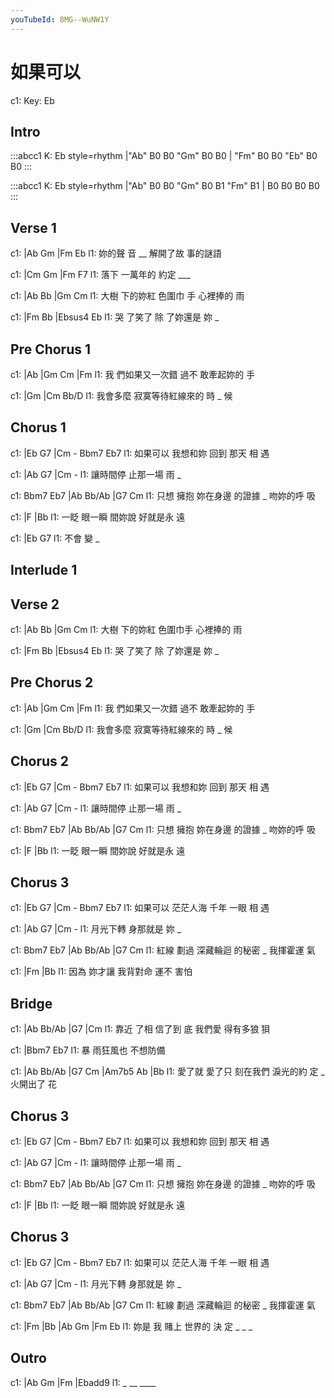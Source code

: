 ```yaml
---
youTubeId: 8MG--WuNW1Y
---
```


# 如果可以

c1: Key: Eb

## Intro

:::abcc1
K: Eb style=rhythm
|"Ab" B0 B0 "Gm" B0 B0 | "Fm" B0 B0 "Eb" B0 B0
:::

:::abcc1
K: Eb style=rhythm
|"Ab" B0 B0 "Gm" B0 B1 "Fm" B1 | B0 B0 B0 B0
:::

## Verse 1

c1: |Ab       Gm   |Fm       Eb
l1:    妳的聲 音 __ 解開了故 事的謎語

c1: |Cm     Gm      |Fm       F7
l1:    落下 一萬年的 約定 ___

c1:     |Ab       Bb       |Gm       Cm
l1: 大樹 下的妳紅 色圍巾 手 心裡捧的 雨

c1:   |Fm        Bb      |Ebsus4   Eb
l1: 哭 了笑了 除 了妳還是 妳    _

## Pre Chorus 1

c1:   |Ab            |Gm   Cm        |Fm
l1: 我 們如果又一次錯 過不 敢牽起妳的 手

c1:         |Gm              |Cm   Bb/D
l1: 我會多麼 寂寞等待紅線來的 時 _ 候

## Chorus 1

c1: |Eb       G7      |Cm   -    Bbm7 Eb7
l1:  如果可以 我想和妳 回到 那天 相   遇

c1: |Ab       G7      |Cm  -
l1:  讓時間停 止那一場 雨 _

c1: Bbm7 Eb7 |Ab       Bb/Ab   |G7       Cm
l1: 只想 擁抱 妳在身邊 的證據 _ 吻妳的呼 吸

c1:     |F            |Bb
l1: 一眨 眼一瞬 間妳說 好就是永 遠

c1:     |Eb  G7
l1: 不會 變 _

## Interlude 1

## Verse 2

c1:     |Ab       Bb      |Gm       Cm
l1: 大樹 下的妳紅 色圍巾手 心裡捧的 雨


c1:   |Fm        Bb      |Ebsus4   Eb
l1: 哭 了笑了 除 了妳還是 妳    _

## Pre Chorus 2

c1:   |Ab            |Gm   Cm        |Fm
l1: 我 們如果又一次錯 過不 敢牽起妳的 手

c1:         |Gm              |Cm   Bb/D
l1: 我會多麼 寂寞等待紅線來的 時 _ 候

## Chorus 2

c1: |Eb       G7      |Cm   -    Bbm7 Eb7
l1:  如果可以 我想和妳 回到 那天 相   遇

c1: |Ab       G7      |Cm  -
l1:  讓時間停 止那一場 雨 _

c1: Bbm7 Eb7 |Ab       Bb/Ab   |G7       Cm
l1: 只想 擁抱 妳在身邊 的證據 _ 吻妳的呼 吸

c1:     |F            |Bb
l1: 一眨 眼一瞬 間妳說 好就是永 遠

## Chorus 3

c1: |Eb       G7      |Cm   -    Bbm7 Eb7
l1:  如果可以 茫茫人海 千年 一眼 相   遇

c1: |Ab       G7      |Cm  -
l1:  月光下轉 身那就是 妳 _

c1: Bbm7 Eb7 |Ab       Bb/Ab   |G7       Cm
l1: 紅線 劃過 深藏輪迴 的秘密 _ 我揮霍運 氣

c1:     |Fm             |Bb
l1: 因為 妳才讓 我背對命 運不 害怕

## Bridge

c1:     |Ab   Bb/Ab |G7                 |Cm
l1: 靠近 了相 信了到 底  我們愛 得有多狼 狽

c1:   |Bbm7     Eb7
l1: 暴 雨狂風也 不想防備

c1: |Ab     Bb/Ab |G7       Cm      |Am7b5  Ab      |Bb
l1:  愛了就 愛了只 刻在我們 淚光的約 定   _ 火開出了 花

## Chorus 3

c1: |Eb       G7      |Cm   -    Bbm7 Eb7
l1:  如果可以 我想和妳 回到 那天 相   遇

c1: |Ab       G7      |Cm  -
l1:  讓時間停 止那一場 雨 _

c1: Bbm7 Eb7 |Ab       Bb/Ab   |G7       Cm
l1: 只想 擁抱 妳在身邊 的證據 _ 吻妳的呼 吸

c1:     |F            |Bb
l1: 一眨 眼一瞬 間妳說 好就是永 遠

## Chorus 3

c1: |Eb       G7      |Cm   -    Bbm7 Eb7
l1:  如果可以 茫茫人海 千年 一眼 相   遇

c1: |Ab       G7      |Cm  -
l1:  月光下轉 身那就是 妳 _

c1: Bbm7 Eb7 |Ab       Bb/Ab   |G7       Cm
l1: 紅線 劃過 深藏輪迴 的秘密 _ 我揮霍運 氣

c1:     |Fm     |Bb       |Ab  Gm |Fm Eb
l1: 妳是 我 賭上 世界的 決 定 _  _   _

## Outro
c1: |Ab  Gm  |Fm    |Ebadd9
l1:     _  __   ____

